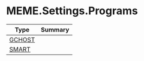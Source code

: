 ﻿
# MEME.Settings.Programs

|Type|Summary|
|----|-------|
|[GCHOST](./GCHOST.md)||
|[SMART](./SMART.md)||

